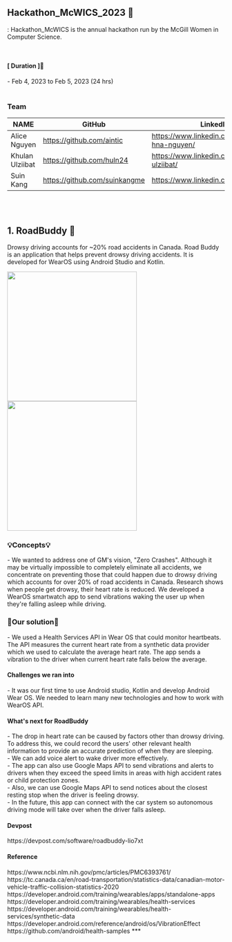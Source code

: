 
## Hackathon_McWICS_2023 🙌
: Hackathon_McWICS is the annual hackathon run by the McGill Women in Computer Science. 

<br>

<h4>[ Duration ]🙋‍</h4>
- Feb 4, 2023 to Feb 5, 2023 (24 hrs)


<br>
<br>

<h3> Team </h2>

| NAME | GitHub | LinkedIn |
| --- |  --- |  --- | 
| Alice Nguyen | https://github.com/aintic | https://www.linkedin.com/in/alice-hna-nguyen/ |
| Khulan Ulziibat  | https://github.com/huln24 | https://www.linkedin.com/in/khulan-ulziibat/ |
| Suin Kang | https://github.com/suinkangme | https://www.linkedin.com/in/suinkang/ | 


<br>
<br>

## 1. RoadBuddy 🚙

Drowsy driving accounts for ~20% road accidents in Canada. Road Buddy is an application that helps prevent drowsy driving accidents. It is developed for WearOS using Android Studio and Kotlin. <br>

<img src = "awake.png" width = "300" height = "300" >
<img src = "sleep.png" width = "300" height = "300" >

<h3>💡Concepts💡</h3>
- We wanted to address one of GM's vision, "Zero Crashes". Although it may be virtually impossible to completely eliminate all accidents, we concentrate on preventing those that could happen due to drowsy driving which accounts for over 20% of road accidents in Canada. Research shows when people get drowsy, their heart rate is reduced. We developed a WearOS smartwatch app to send vibrations waking the user up when they're falling asleep while driving.

<h3>🎯Our solution🎯</h3>
- We used a Health Services API in Wear OS that could monitor heartbeats. The API measures the current heart rate from a synthetic data provider which we used to calculate the average heart rate. The app sends a vibration to the driver when current heart rate falls below the average.

<br>

<h4>Challenges we ran into</h4>
- It was our first time to use Android studio, Kotlin and develop Android Wear OS. We needed to learn many new technologies and how to work with WearOS API.

<h4>What's next for RoadBuddy</h4>
- The drop in heart rate can be caused by factors other than drowsy driving. To address this, we could record the users' other relevant health information to provide an accurate prediction of when they are sleeping. </br>
- We can add voice alert to wake driver more effectively.</br>
- The app can also use Google Maps API to send vibrations and alerts to drivers when they exceed the speed limits in areas with high accident rates or child protection zones.</br>
- Also, we can use Google Maps API to send notices about the closest resting stop when the driver is feeling drowsy.</br>
- In the future, this app can connect with the car system so autonomous driving mode will take over when the driver falls asleep.</br>


<h4>Devpost</h4>
https://devpost.com/software/roadbuddy-lio7xt


<h4> Reference </h4>
https://www.ncbi.nlm.nih.gov/pmc/articles/PMC6393761/
https://tc.canada.ca/en/road-transportation/statistics-data/canadian-motor-vehicle-traffic-collision-statistics-2020  
https://developer.android.com/training/wearables/apps/standalone-apps  
https://developer.android.com/training/wearables/health-services  
https://developer.android.com/training/wearables/health-services/synthetic-data  
https://developer.android.com/reference/android/os/VibrationEffect  
https://github.com/android/health-samples  
***


